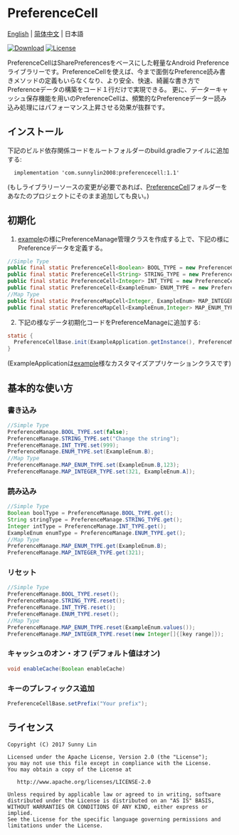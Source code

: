# PreferenceCell 
[English](./README.md) | [简体中文](./README.zh-cn.md) | 日本語

[![Download](https://img.shields.io/badge/Download-1.1-brightgreen)](https://bintray.com/sunnylin/Maven/PreferenceCell/1.1/link)
[![License](https://img.shields.io/badge/License-Apache%202-brightgreen)](https://www.apache.org/licenses/LICENSE-2.0.html)

PreferenceCellはSharePreferencesをベースにした軽量なAndroid Preferenceライブラリーです。PreferenceCellを使えば、今まで面倒なPreference読み書きメソッドの定義もいらなくなり、より安全、快速、綺麗な書き方でPreferenceデータの構築をコード１行だけで実現できる。
更に、データーキャッシュ保存機能を用いのPreferenceCellは、頻繁的なPreferenceデーター読み込み処理にはパフォーマンス上昇させる効果が抜群です。

## インストール
下記のビルド依存関係コードをルートフォルダーのbuild.gradleファイルに追加する:
```
  implementation 'com.sunnylin2008:preferencecell:1.1'
```

  (もしライブラリーソースの変更が必要であれば、[PreferenceCell](https://github.com/SunnyLin2008/PreferenceCell/blob/master/preferencecell/src/main/java/com/sunnylin/preferencecell/)フォルダーをあなたのプロジェクトにそのまま追加しても良い。)

## 初期化
1. [example](https://github.com/SunnyLin2008/PreferenceCell/blob/master/sample/src/main/java/com/example/sunnylin/preferencecell/PreferenceManage.java)の様にPreferenceManage管理クラスを作成する上で、下記の様にPreferenceデータを定義する。
```java
//Simple Type
public final static PreferenceCell<Boolean> BOOL_TYPE = new PreferenceCell<>(true); //a bool value preference 
public final static PreferenceCell<String> STRING_TYPE = new PreferenceCell<>(""); //a String value preference 
public final static PreferenceCell<Integer> INT_TYPE = new PreferenceCell<>(2); //a int value preference 
public final static PreferenceCell<ExampleEnum> ENUM_TYPE = new PreferenceCell<>(ExampleEnum.A); //a enum value that you declare and want to read and write to the preference.
//Map Type
public final static PreferenceMapCell<Integer, ExampleEnum> MAP_INTEGER_TYPE = new PreferenceMapCell<>(Integer.class, ExampleEnum.C); //a map enum value with int key preference 
public final static PreferenceMapCell<ExampleEnum,Integer> MAP_ENUM_TYPE = new PreferenceMapCell<>(ExampleEnum.class,0);//a map int value with enum key preference 
```
2. 下記の様なデータ初期化コードをPreferenceManageに追加する:
```java
static {
  PreferenceCellBase.init(ExampleApplication.getInstance(), PreferenceManage.class);
}
```
   (ExampleApplicationは[example](https://github.com/SunnyLin2008/PreferenceCell/blob/master/sample/src/main/java/com/example/sunnylin/preferencecell/ExampleApplication.java)様なカスタマイズアプリケーションクラスです)

## 基本的な使い方

### 書き込み
```java
//Simple Type
PreferenceManage.BOOL_TYPE.set(false);
PreferenceManage.STRING_TYPE.set("Change the string");
PreferenceManage.INT_TYPE.set(999);
PreferenceManage.ENUM_TYPE.set(ExampleEnum.B);
//Map Type
PreferenceManage.MAP_ENUM_TYPE.set(ExampleEnum.B,123);
PreferenceManage.MAP_INTEGER_TYPE.set(321, ExampleEnum.A]);
```
### 読み込み
```java
//Simple Type
Boolean boolType = PreferenceManage.BOOL_TYPE.get();
String stringType = PreferenceManage.STRING_TYPE.get();
Integer intType = PreferenceManage.INT_TYPE.get();
ExampleEnum enumType = PreferenceManage.ENUM_TYPE.get();
//Map Type
PreferenceManage.MAP_ENUM_TYPE.get(ExampleEnum.B);
PreferenceManage.MAP_INTEGER_TYPE.get(321);
 ```
 ### リセット
 ```java
 //Simple Type
 PreferenceManage.BOOL_TYPE.reset();
 PreferenceManage.STRING_TYPE.reset();
 PreferenceManage.INT_TYPE.reset();
 PreferenceManage.ENUM_TYPE.reset();
 //Map Type
 PreferenceManage.MAP_ENUM_TYPE.reset(ExampleEnum.values());
 PreferenceManage.MAP_INTEGER_TYPE.reset(new Integer[]{[key range]});
  ```
  ### キャッシュのオン・オフ (デフォルト値はオン)
  ```java
  void enableCache(Boolean enableCache)
  ```
 ### キーのプレフィックス追加
 ```java
 PreferenceCellBase.setPrefix("Your prefix");
 ```

## ライセンス

```
Copyright (C) 2017 Sunny Lin

Licensed under the Apache License, Version 2.0 (the "License");
you may not use this file except in compliance with the License.
You may obtain a copy of the License at

   http://www.apache.org/licenses/LICENSE-2.0

Unless required by applicable law or agreed to in writing, software
distributed under the License is distributed on an "AS IS" BASIS,
WITHOUT WARRANTIES OR CONDITIONS OF ANY KIND, either express or implied.
See the License for the specific language governing permissions and
limitations under the License.
```
